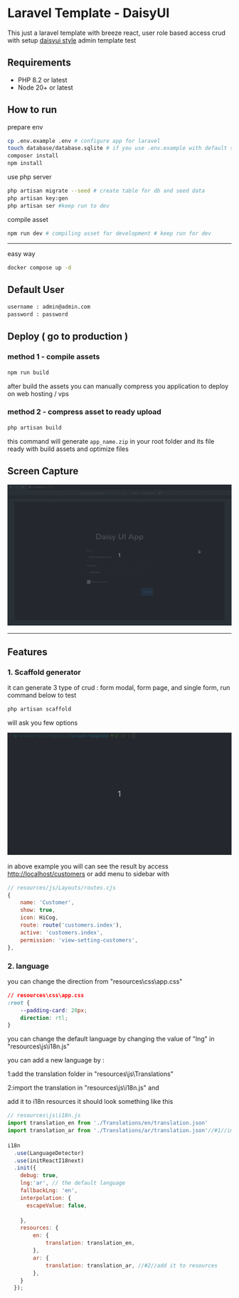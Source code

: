 # Laravel Template - DaisyUI

This just a laravel template with breeze react, user role based access crud with setup <a href="https://daisyui.com?ref=github.com/ajikamaludin" target="_blank">daisyui style</a> admin template test

## Requirements

-   PHP 8.2 or latest
-   Node 20+ or latest

## How to run

prepare env

```bash
cp .env.example .env # configure app for laravel
touch database/database.sqlite # if you use .env.example with default sqlite database
composer install
npm install
```

use php server

```bash
php artisan migrate --seed # create table for db and seed data
php artisan key:gen
php artisan ser #keep run to dev
```

compile asset

```bash
npm run dev # compiling asset for development # keep run for dev
```

<hr/>

easy way

```bash
docker compose up -d
```

## Default User

```bash
username : admin@admin.com
password : password
```

## Deploy ( go to production )

### method 1 - compile assets

```bash
npm run build
```

after build the assets you can manually compress you application to deploy on web hosting / vps

### method 2 - compress asset to ready upload

```bash
php artisan build
```

this command will generate `app_name.zip` in your root folder and its file ready with build assets and optimize files

## Screen Capture

![](screenshot_v3.gif?raw=true)

<hr/>

## Features

### 1. Scaffold generator

it can generate 3 type of crud : form modal, form page, and single form, run command below to test

```bash
php artisan scaffold
```

will ask you few options

![](screenshot_generator.gif?raw=true)

in above example you will can see the result by access [http://localhost/customers](http://localhost/customers) or add menu to sidebar with

```js
// resources/js/Layouts/routes.cjs
{
    name: 'Customer',
    show: true,
    icon: HiCog,
    route: route('customers.index'),
    active: 'customers.index',
    permission: 'view-setting-customers',
},
```
### 2. language 

you can change the direction from "resources\css\app.css"

```css
// resources\css\app.css
:root {
    --padding-card: 20px;
    direction: rtl;
}
```
you can change the default language by changing the value of "lng" in "resources\js\i18n.js"

you can add a new language by :

1:add the translation folder in "resources\js\Translations"

2:import the translation in "resources\js\i18n.js" and 

add it to i18n resources it should look something like this
```js
// resources\js\i18n.js
import translation_en from './Translations/en/translation.json'
import translation_ar from './Translations/ar/translation.json'//#1//import the translation

i18n
  .use(LanguageDetector)
  .use(initReactI18next)
  .init({
    debug: true,
    lng:'ar', // the default language 
    fallbackLng: 'en',
    interpolation: {
      escapeValue: false, 
      
    },
    resources: {
        en: {
            translation: translation_en,
        },
        ar: {
            translation: translation_ar, //#2//add it to resources 
        },
    }
  });

```
